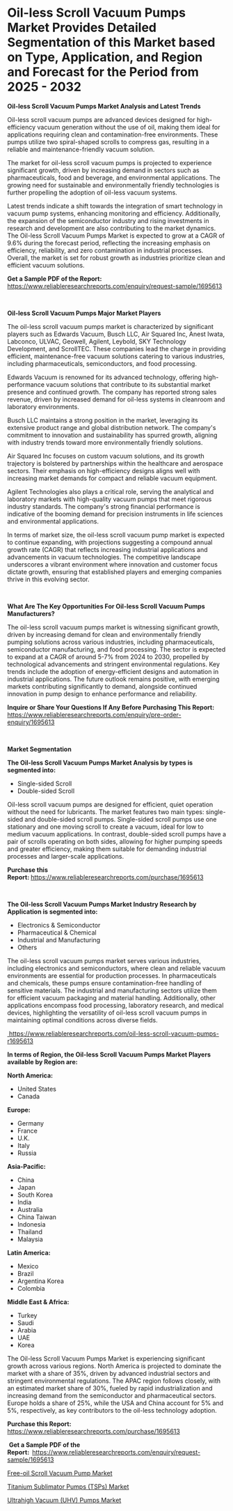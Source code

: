 <p><h1>Oil-less Scroll Vacuum Pumps Market Provides Detailed Segmentation of this Market based on Type, Application, and Region and Forecast for the Period from 2025 - 2032</h1></p><p><strong>Oil-less Scroll Vacuum Pumps Market Analysis and Latest Trends</strong></p>
<p><p>Oil-less scroll vacuum pumps are advanced devices designed for high-efficiency vacuum generation without the use of oil, making them ideal for applications requiring clean and contamination-free environments. These pumps utilize two spiral-shaped scrolls to compress gas, resulting in a reliable and maintenance-friendly vacuum solution. </p><p>The market for oil-less scroll vacuum pumps is projected to experience significant growth, driven by increasing demand in sectors such as pharmaceuticals, food and beverage, and environmental applications. The growing need for sustainable and environmentally friendly technologies is further propelling the adoption of oil-less vacuum systems. </p><p>Latest trends indicate a shift towards the integration of smart technology in vacuum pump systems, enhancing monitoring and efficiency. Additionally, the expansion of the semiconductor industry and rising investments in research and development are also contributing to the market dynamics. The Oil-less Scroll Vacuum Pumps Market is expected to grow at a CAGR of 9.6% during the forecast period, reflecting the increasing emphasis on efficiency, reliability, and zero contamination in industrial processes. Overall, the market is set for robust growth as industries prioritize clean and efficient vacuum solutions.</p></p>
<p><strong>Get a Sample PDF of the Report:&nbsp;</strong> <a href="https://www.reliableresearchreports.com/enquiry/request-sample/1695613?utm_campaign=40&utm_medium=2&utm_source=Github&utm_content=ia&utm_term=08012025&utm_id=oil-less-scroll-vacuum-pumps">https://www.reliableresearchreports.com/enquiry/request-sample/1695613</a></p>
<p>&nbsp;</p>
<p><strong>Oil-less Scroll Vacuum Pumps Major Market Players</strong></p>
<p><p>The oil-less scroll vacuum pumps market is characterized by significant players such as Edwards Vacuum, Busch LLC, Air Squared Inc, Anest Iwata, Labconco, ULVAC, Geowell, Agilent, Leybold, SKY Technology Development, and ScrollTEC. These companies lead the charge in providing efficient, maintenance-free vacuum solutions catering to various industries, including pharmaceuticals, semiconductors, and food processing.</p><p>Edwards Vacuum is renowned for its advanced technology, offering high-performance vacuum solutions that contribute to its substantial market presence and continued growth. The company has reported strong sales revenue, driven by increased demand for oil-less systems in cleanroom and laboratory environments.</p><p>Busch LLC maintains a strong position in the market, leveraging its extensive product range and global distribution network. The company's commitment to innovation and sustainability has spurred growth, aligning with industry trends toward more environmentally friendly solutions.</p><p>Air Squared Inc focuses on custom vacuum solutions, and its growth trajectory is bolstered by partnerships within the healthcare and aerospace sectors. Their emphasis on high-efficiency designs aligns well with increasing market demands for compact and reliable vacuum equipment.</p><p>Agilent Technologies also plays a critical role, serving the analytical and laboratory markets with high-quality vacuum pumps that meet rigorous industry standards. The company's strong financial performance is indicative of the booming demand for precision instruments in life sciences and environmental applications.</p><p>In terms of market size, the oil-less scroll vacuum pump market is expected to continue expanding, with projections suggesting a compound annual growth rate (CAGR) that reflects increasing industrial applications and advancements in vacuum technologies. The competitive landscape underscores a vibrant environment where innovation and customer focus dictate growth, ensuring that established players and emerging companies thrive in this evolving sector.</p></p>
<p>&nbsp;</p>
<p><strong>What Are The Key Opportunities For Oil-less Scroll Vacuum Pumps Manufacturers?</strong></p>
<p><p>The oil-less scroll vacuum pumps market is witnessing significant growth, driven by increasing demand for clean and environmentally friendly pumping solutions across various industries, including pharmaceuticals, semiconductor manufacturing, and food processing. The sector is expected to expand at a CAGR of around 5-7% from 2024 to 2030, propelled by technological advancements and stringent environmental regulations. Key trends include the adoption of energy-efficient designs and automation in industrial applications. The future outlook remains positive, with emerging markets contributing significantly to demand, alongside continued innovation in pump design to enhance performance and reliability.</p></p>
<p><strong>Inquire or Share Your Questions If Any Before Purchasing This Report:</strong> <a href="https://www.reliableresearchreports.com/enquiry/pre-order-enquiry/1695613?utm_campaign=40&utm_medium=2&utm_source=Github&utm_content=ia&utm_term=08012025&utm_id=oil-less-scroll-vacuum-pumps">https://www.reliableresearchreports.com/enquiry/pre-order-enquiry/1695613</a></p>
<p>&nbsp;</p>
<p><strong>Market Segmentation</strong></p>
<p><strong>The Oil-less Scroll Vacuum Pumps Market Analysis by types is segmented into:</strong></p>
<p><ul><li>Single-sided Scroll</li><li>Double-sided Scroll</li></ul></p>
<p><p>Oil-less scroll vacuum pumps are designed for efficient, quiet operation without the need for lubricants. The market features two main types: single-sided and double-sided scroll pumps. Single-sided scroll pumps use one stationary and one moving scroll to create a vacuum, ideal for low to medium vacuum applications. In contrast, double-sided scroll pumps have a pair of scrolls operating on both sides, allowing for higher pumping speeds and greater efficiency, making them suitable for demanding industrial processes and larger-scale applications.</p></p>
<p><strong>Purchase this Report:&nbsp;</strong><a href="https://www.reliableresearchreports.com/purchase/1695613?utm_campaign=40&utm_medium=2&utm_source=Github&utm_content=ia&utm_term=08012025&utm_id=oil-less-scroll-vacuum-pumps">https://www.reliableresearchreports.com/purchase/1695613</a></p>
<p>&nbsp;</p>
<p><strong>The Oil-less Scroll Vacuum Pumps Market Industry Research by Application is segmented into:</strong></p>
<p><ul><li>Electronics & Semiconductor</li><li>Pharmaceutical & Chemical</li><li>Industrial and Manufacturing</li><li>Others</li></ul></p>
<p><p>The oil-less scroll vacuum pumps market serves various industries, including electronics and semiconductors, where clean and reliable vacuum environments are essential for production processes. In pharmaceuticals and chemicals, these pumps ensure contamination-free handling of sensitive materials. The industrial and manufacturing sectors utilize them for efficient vacuum packaging and material handling. Additionally, other applications encompass food processing, laboratory research, and medical devices, highlighting the versatility of oil-less scroll vacuum pumps in maintaining optimal conditions across diverse fields.</p></p>
<p><a href="https://www.reliableresearchreports.com/oil-less-scroll-vacuum-pumps-r1695613?utm_campaign=40&utm_medium=2&utm_source=Github&utm_content=ia&utm_term=08012025&utm_id=oil-less-scroll-vacuum-pumps">&nbsp;https://www.reliableresearchreports.com/oil-less-scroll-vacuum-pumps-r1695613</a></p>
<p><strong>In terms of Region, the Oil-less Scroll Vacuum Pumps Market Players available by Region are:</strong></p>
<p>
    <p> <strong> North America: </strong>
        <ul>
            <li>United States</li>
            <li>Canada</li>
        </ul>
        </p> 
    <p> <strong> Europe: </strong>
        <ul>
            <li>Germany</li>
            <li>France</li>
            <li>U.K.</li>
            <li>Italy</li>
            <li>Russia</li>
        </ul>
        </p> 
    <p> <strong> Asia-Pacific: </strong>
        <ul>
            <li>China</li>
            <li>Japan</li>
            <li>South Korea</li>
            <li>India</li>
            <li>Australia</li>
            <li>China Taiwan</li>
            <li>Indonesia</li>
            <li>Thailand</li>
            <li>Malaysia</li>
        </ul>
        </p> 
    <p> <strong> Latin America: </strong>
        <ul>
            <li>Mexico</li>
            <li>Brazil</li>
            <li>Argentina Korea</li>
            <li>Colombia</li>
        </ul>
        </p> 
    <p> <strong> Middle East & Africa: </strong>
        <ul>
            <li>Turkey</li>
            <li>Saudi</li>
            <li>Arabia</li>
            <li>UAE</li>
            <li>Korea</li>
        </ul>
    </p>
    </p>
<p><p>The Oil-less Scroll Vacuum Pumps Market is experiencing significant growth across various regions. North America is projected to dominate the market with a share of 35%, driven by advanced industrial sectors and stringent environmental regulations. The APAC region follows closely, with an estimated market share of 30%, fueled by rapid industrialization and increasing demand from the semiconductor and pharmaceutical sectors. Europe holds a share of 25%, while the USA and China account for 5% and 5%, respectively, as key contributors to the oil-less technology adoption.</p></p>
<p><strong>Purchase this Report: </strong><a href="https://www.reliableresearchreports.com/purchase/1695613?utm_campaign=40&utm_medium=2&utm_source=Github&utm_content=ia&utm_term=08012025&utm_id=oil-less-scroll-vacuum-pumps">https://www.reliableresearchreports.com/purchase/1695613</a></p>
<p>&nbsp;<strong>Get a Sample PDF of the Report:&nbsp;&nbsp;</strong><a href="https://www.reliableresearchreports.com/enquiry/request-sample/1695613?utm_campaign=40&utm_medium=2&utm_source=Github&utm_content=ia&utm_term=08012025&utm_id=oil-less-scroll-vacuum-pumps">https://www.reliableresearchreports.com/enquiry/request-sample/1695613</a></p>
<p><strong></strong></p>
<p><p><a href="https://github.com/tanekacalderon743/Market-Research-Report-List-1/blob/main/free-oil-scroll-vacuum-pump-market.md?utm_campaign=40&utm_medium=2&utm_source=Github&utm_content=ia&utm_term=08012025&utm_id=oil-less-scroll-vacuum-pumps">Free-oil Scroll Vacuum Pump Market</a></p><p><a href="https://github.com/klaassenmackenzie6/Market-Research-Report-List-1/blob/main/titanium-sublimator-pumps-tsps-market.md?utm_campaign=40&utm_medium=2&utm_source=Github&utm_content=ia&utm_term=08012025&utm_id=oil-less-scroll-vacuum-pumps">Titanium Sublimator Pumps (TSPs) Market</a></p><p><a href="https://github.com/lvaill871987/Market-Research-Report-List-1/blob/main/ultrahigh-vacuum-uhv-pumps-market.md?utm_campaign=40&utm_medium=2&utm_source=Github&utm_content=ia&utm_term=08012025&utm_id=oil-less-scroll-vacuum-pumps">Ultrahigh Vacuum (UHV) Pumps Market</a></p></p>